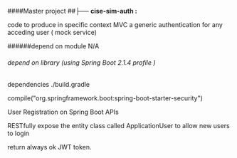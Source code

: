 ####Master project
##├── **cise-sim-auth :**

code to produce 
in specific context MVC
a generic authentication 
for any acceding user ( mock service)

######depend on module 
N/A


###### depend on library  (using Spring Boot 2.1.4 profile )
dependencies ./build.gradle

compile("org.springframework.boot:spring-boot-starter-security")


User Registration on Spring Boot APIs


RESTfully expose the entity class called ApplicationUser
to allow new users to login

return always ok JWT token.

